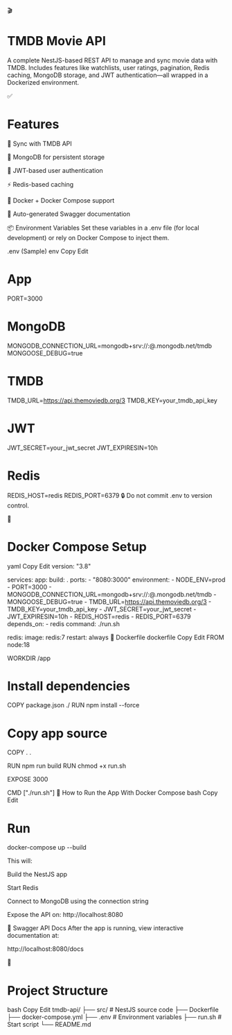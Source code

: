 🎬 
# TMDB Movie API
A complete NestJS-based REST API to manage and sync movie data with TMDB. Includes features like watchlists, user ratings, pagination, Redis caching, MongoDB storage, and JWT authentication—all wrapped in a Dockerized environment.

✅ 
# Features

🔄 Sync with TMDB API

🧾 MongoDB for persistent storage

🔐 JWT-based user authentication

⚡ Redis-based caching

🐳 Docker + Docker Compose support

📑 Auto-generated Swagger documentation

📦 Environment Variables
Set these variables in a .env file (for local development) or rely on Docker Compose to inject them.

.env (Sample)
env
Copy
Edit
# App
PORT=3000

# MongoDB
MONGODB_CONNECTION_URL=mongodb+srv://<username>:<password>@<cluster>.mongodb.net/tmdb
MONGOOSE_DEBUG=true

# TMDB
TMDB_URL=https://api.themoviedb.org/3
TMDB_KEY=your_tmdb_api_key

# JWT
JWT_SECRET=your_jwt_secret
JWT_EXPIRESIN=10h

# Redis
REDIS_HOST=redis
REDIS_PORT=6379
🔒 Do not commit .env to version control.


🐳 
# Docker Compose Setup
yaml
Copy
Edit
version: "3.8"

services:
  app:
    build: .
    ports:
      - "8080:3000"
    environment:
      - NODE_ENV=prod
      - PORT=3000
      - MONGODB_CONNECTION_URL=mongodb+srv://<username>:<password>@<cluster>.mongodb.net/tmdb
      - MONGOOSE_DEBUG=true
      - TMDB_URL=https://api.themoviedb.org/3
      - TMDB_KEY=your_tmdb_api_key
      - JWT_SECRET=your_jwt_secret
      - JWT_EXPIRESIN=10h
      - REDIS_HOST=redis
      - REDIS_PORT=6379
    depends_on:
      - redis
    command: ./run.sh

  redis:
    image: redis:7
    restart: always
🐋 Dockerfile
dockerfile
Copy
Edit
FROM node:18

WORKDIR /app

# Install dependencies
COPY package.json ./
RUN npm install --force

# Copy app source
COPY . .

RUN npm run build
RUN chmod +x run.sh

EXPOSE 3000

CMD ["./run.sh"]
🚀 How to Run the App
With Docker Compose
bash
Copy
Edit


# Run
docker-compose up --build


This will:

Build the NestJS app

Start Redis

Connect to MongoDB using the connection string

Expose the API on: http://localhost:8080

📘 Swagger API Docs
After the app is running, view interactive documentation at:

http://localhost:8080/docs



📂
#  Project Structure

bash
Copy
Edit
tmdb-api/
├── src/                 # NestJS source code
├── Dockerfile
├── docker-compose.yml
├── .env                 # Environment variables
├── run.sh               # Start script
└── README.md